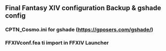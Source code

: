 ## Final Fantasy XIV configuration Backup & gshade config

### CPTN_Cosmo.ini for gshade (https://gposers.com/gshade/)

### FFXIVconf.fea ti import in FFXIV Launcher